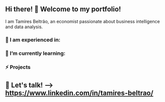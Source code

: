 ## Hi there! 👋 Welcome to my portfolio!

I am Tamires Beltrão, an economist passionate about business intelligence and data analysis.

### 🔭 I am experienced in:



### 🌱 I’m currently learning:



### ⚡ Projects


## 💬 Let's talk! --> https://www.linkedin.com/in/tamires-beltrao/

<!--
**tamiresbeltrao/Tamiresbeltrao** is a ✨ _special_ ✨ repository because its `README.md` (this file) appears on your GitHub profile.

Here are some ideas to get you started:

- 🔭 I’m currently working on ...
- 🌱 I’m currently learning ...
- 👯 I’m looking to collaborate on ...
- 🤔 I’m looking for help with ...
- 💬 Ask me about ...
- 📫 How to reach me: ...
- 😄 Pronouns: ...
- ⚡ Fun fact: ...
-->
